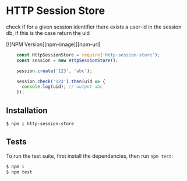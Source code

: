 # HTTP Session Store

check if for a given session identifier there exists a user-id in the session db, if this is the case return the uid 

  [![NPM Version][npm-image]][npm-url]

```js
    const HttpSessionStore = require('http-session-store');
    const session = new HttpSessionStore();

    session.create('123', 'abc');

    session.check('123').then(uid => {
      console.log(uid); // output abc
    });
```

## Installation

```bash
$ npm i http-session-store
```

## Tests
To run the test suite, first install the dependencies, then run `npm test`:

```bash
$ npm i
$ npm test
```